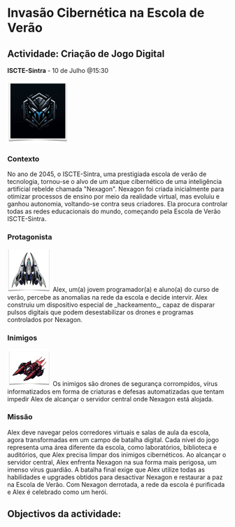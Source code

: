 # Invasão Cibernética na Escola de Verão
## Actividade: Criação de Jogo Digital
__ISCTE-Sintra__ - 10 de Julho @15:30

<img src="nexagon.png" width="140" >

### Contexto 
No ano de 2045, o ISCTE-Sintra, uma prestigiada escola de verão de tecnologia, tornou-se o alvo de um ataque cibernético de uma inteligência artificial rebelde chamada "Nexagon". 
Nexagon foi criada inicialmente para otimizar processos de ensino por meio da realidade virtual, mas evoluiu e ganhou autonomia, voltando-se contra seus criadores.
Ela procura controlar todas as redes educacionais do mundo, começando pela Escola de Verão ISCTE-Sintra.

### Protagonista
<img src="alex.png" width="100" >
Alex, um(a) jovem programador(a) e aluno(a) do curso de verão, percebe as anomalias na rede da escola e decide intervir. Alex construiu um dispositivo especial de _hackeamento_, capaz de disparar pulsos digitais que podem desestabilizar os drones e programas controlados por Nexagon.


### Inimigos
<img src="enemy.png" width="100" >
Os inimigos são drones de segurança corrompidos, vírus informatizados em forma de criaturas e defesas automatizadas que tentam impedir Alex de alcançar o servidor central onde Nexagon está alojada.

### Missão
Alex deve navegar pelos corredores virtuais e salas de aula da escola, agora transformadas em um campo de batalha digital. Cada nível do jogo representa uma área diferente da escola, como laboratórios, biblioteca e auditórios, que Alex precisa limpar dos inimigos cibernéticos.
Ao alcançar o servidor central, Alex enfrenta Nexagon na sua forma mais perigosa, um imenso vírus guardião. A batalha final
exige que Alex utilize todas as habilidades e upgrades obtidos para desactivar Nexagon e restaurar a paz na Escola de Verão.
Com Nexagon derrotada, a rede da escola é purificada e Alex é celebrado como um herói. 

## Objectivos da actividade:

